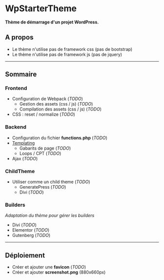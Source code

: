 # WpStarterTheme

**Thème de démarrage d'un projet WordPress.**

## A propos

  - Le thème n'utilise pas de framework css (pas de bootstrap)
  - Le thème n'utilise pas de framework js (pas de jquery)

--------------------------

## Sommaire 

### Frontend

- Configuration de Webpack (_TODO_)
  - Gestion des assets (css / js) (_TODO_)
  - Compilation des assets (css / js) (_TODO_)
- CSS : reset / normalize (_TODO_)

### Backend

- Configuration du fichier **functions.php** (_TODO_)
- [Templating](_wiki/backend/templating.md)
  - Gabarits de page (_TODO_)
  - Loops / CPT (_TODO_)
- Ajax (_TODO_)

### ChildTheme

- Utiliser comme un child theme (_TODO_)
  - GeneratePress (_TODO_)
  - Divi (_TODO_)

### Builders

_Adaptation du thème pour gérer les builders_

- Divi (_TODO_)
- Elementor (_TODO_)
- Gutenberg (_TODO_)

---------------------

## Déploiement

- Créer et ajouter une **favicon** (_TODO_)
- Créer et ajouter **screenshot.png** (880x660px)